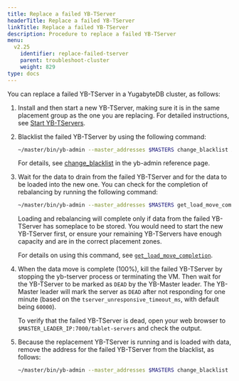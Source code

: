 ```yaml
---
title: Replace a failed YB-TServer
headerTitle: Replace a failed YB-TServer
linkTitle: Replace a failed YB-TServer
description: Procedure to replace a failed YB-TServer
menu:
  v2.25
    identifier: replace-failed-tserver
    parent: troubleshoot-cluster
    weight: 829
type: docs
---
```


You can replace a failed YB-TServer in a YugabyteDB cluster, as follows:

1. Install and then start a new YB-TServer, making sure it is in the same placement group as the one you are replacing. For detailed instructions, see [Start YB-TServers](../../../deploy/manual-deployment/start-masters/#yb-tserver-servers/).

2. Blacklist the failed YB-TServer by using the following command:

   ```sh
   ~/master/bin/yb-admin --master_addresses $MASTERS change_blacklist ADD $OLD_IP:9100
   ```

   For details, see [change_blacklist](../../../admin/yb-admin/#change-blacklist) in the yb-admin reference page.

3. Wait for the data to drain from the failed YB-TServer and for the data to be loaded into the new one. You can check for the completion of rebalancing by running the following command:

   ```sh
   ~/master/bin/yb-admin --master_addresses $MASTERS get_load_move_completion
   ```

   Loading and rebalancing will complete only if data from the failed YB-TServer has someplace to be stored. You would need to start the new YB-TServer first, or ensure your remaining YB-TServers have enough capacity and are in the correct placement zones.

   For details on using this command, see [`get_load_move_completion`](../../../admin/yb-admin/#get-load-move-completion).

4. When the data move is complete (100%), kill the failed YB-TServer by stopping the yb-tserver process or terminating the VM. Then wait for the YB-TServer to be marked as `DEAD` by the YB-Master leader. The YB-Master leader will mark the server as `DEAD` after not responding for one minute (based on the `tserver_unresponsive_timeout_ms`, with default being `60000`).

   To verify that the failed YB-TServer is dead, open your web browser to `$MASTER_LEADER_IP:7000/tablet-servers` and check the output.

5. Because the replacement YB-TServer is running and is loaded with data, remove the address for the failed YB-TServer from the blacklist, as follows:

   ```sh
   ~/master/bin/yb-admin --master_addresses $MASTERS change_blacklist REMOVE $OLD_IP:9100
   ```
